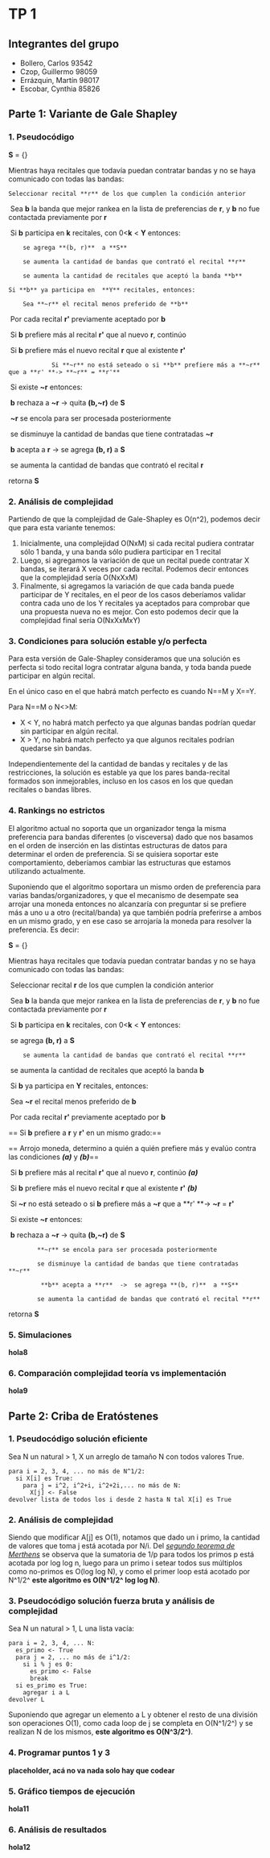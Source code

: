 # TP 1

## Integrantes del grupo

* Bollero, Carlos  93542
* Czop, Guillermo 98059
* Errázquin, Martín 98017
* Escobar, Cynthia 85826

## Parte 1: Variante de Gale Shapley

### 1. Pseudocódigo

**S** = {}

Mientras haya recitales que todavía puedan contratar bandas y no se haya comunicado con todas las bandas:

	Seleccionar recital **r** de los que cumplen la condición anterior

​	Sea **b** la banda que mejor rankea en la lista de preferencias de **r**, y **b** no fue contactada previamente por **r**

​	Si **b** participa en  **k** recitales, con 0<**k** < **Y** entonces:

		se agrega **(b, r)**  a **S**

		se aumenta la cantidad de bandas que contrató el recital **r**

		se aumenta la cantidad de recitales que aceptó la banda **b**

	Si **b** ya participa en  **Y** recitales, entonces:

		Sea **~r** el recital menos preferido de **b**

​		Por cada recital **r'** previamente aceptado por **b**

​			Si **b** prefiere más al recital **r'** que al nuevo **r**, continúo

​			Si **b** prefiere más el nuevo recital **r** que al existente **r'**

				Si **~r** no está seteado o si **b** prefiere más a **~r** que a **r' **-> **~r** = **r'**

​		Si existe **~r** entonces:

​                        **b** rechaza a **~r** ->  quita  **(b,~r)**  de **S**

​			**~r** se encola para ser procesada posteriormente

​			se disminuye la cantidad de bandas que tiene contratadas **~r**

​			 **b** acepta a **r**  ->  se agrega **(b, r)**  a **S**

​			se aumenta la cantidad de bandas que contrató el recital **r**

retorna **S**		

### 2. Análisis de complejidad

Partiendo de que la complejidad de Gale-Shapley es O(n^2), podemos decir que para esta variante tenemos:

1. Inicialmente, una complejidad O(NxM) si cada recital pudiera contratar sólo 1 banda, y una banda sólo pudiera participar en 1 recital
2. Luego, si agregamos la variación de que un recital puede contratar X bandas, se iterará X veces por cada recital. Podemos decir entonces que la complejidad sería O(NxXxM)
3. Finalmente, si agregamos la variación de que cada banda puede participar de Y recitales, en el peor de los casos deberíamos validar contra cada uno de los Y recitales ya aceptados para comprobar que una propuesta nueva no es mejor. Con esto podemos decir que la complejidad final sería O(NxXxMxY)

### 3. Condiciones para solución estable y/o perfecta

Para esta versión de Gale-Shapley consideramos que una solución es perfecta si todo recital logra contratar alguna banda, y toda banda puede participar en algún recital.

En el único caso en el que habrá match perfecto es cuando N==M y X==Y.

Para N==M o N<>M:

- X < Y, no habrá match perfecto ya que algunas bandas podrían quedar sin participar en algún recital.
- X > Y, no habrá match perfecto ya que algunos recitales podrían quedarse sin bandas.

Independientemente del la cantidad de bandas y recitales y de las restricciones, la solución es estable ya que los pares banda-recital formados son inmejorables, incluso en los casos en los que quedan recitales o bandas libres. 

### 4. Rankings no estrictos

El algoritmo actual no soporta que un organizador tenga la misma preferencia para bandas diferentes (o visceversa) dado que nos basamos en el orden de inserción en las distintas estructuras de datos para determinar el orden de preferencia. Si se quisiera soportar este comportamiento, deberíamos cambiar las estructuras que estamos utilizando actualmente.

Suponiendo que el algoritmo soportara un mismo orden de preferencia para varias bandas/organizadores, y que el mecanismo de desempate sea arrojar una moneda entonces no alcanzaría con preguntar si se prefiere más a uno u a otro (recital/banda) ya que también podría preferirse a ambos en un mismo grado, y en ese caso se arrojaría la moneda para resolver la preferencia. Es decir:

**S** = {}

Mientras haya recitales que todavía puedan contratar bandas y no se haya comunicado con todas las bandas:

​	Seleccionar recital **r** de los que cumplen la condición anterior

​	Sea **b** la banda que mejor rankea en la lista de preferencias de **r**, y **b** no fue contactada previamente por **r**

​	Si **b** participa en  **k** recitales, con 0<**k** < **Y** entonces:

​		se agrega **(b, r)**  a **S**

		se aumenta la cantidad de bandas que contrató el recital **r**

​		se aumenta la cantidad de recitales que aceptó la banda **b**

​	Si **b** ya participa en  **Y** recitales, entonces:

​		Sea **~r** el recital menos preferido de **b**

​		Por cada recital **r'** previamente aceptado por **b**

==​			Si **b** prefiere a **r** y **r'** en un mismo grado:==

==​				Arrojo moneda, determino a quién a quién prefiere más y evalúo contra las condiciones ***(a)*** y ***(b)***==

​			Si **b** prefiere más al recital **r'** que al nuevo **r**, continúo ***(a)***

​			Si **b** prefiere más el nuevo recital **r** que al existente **r'** ***(b)***

​				Si **~r** no está seteado o si **b** prefiere más a **~r** que a **r' **-> **~r** = **r'**

​		Si existe **~r** entonces:

​                        **b** rechaza a **~r** ->  quita  **(b,~r)**  de **S**

			**~r** se encola para ser procesada posteriormente

			se disminuye la cantidad de bandas que tiene contratadas **~r**

			 **b** acepta a **r**  ->  se agrega **(b, r)**  a **S**

			se aumenta la cantidad de bandas que contrató el recital **r**

retorna **S**		

### 5. Simulaciones

**hola8**

### 6. Comparación complejidad teoría vs implementación

**hola9**

## Parte 2: Criba de Eratóstenes

### 1. Pseudocódigo solución eficiente

Sea N un natural > 1, X un arreglo de tamaño N con todos valores True.

~~~
para i = 2, 3, 4, ... no más de N^1/2:
  si X[i] es True:
    para j = i^2, i^2+i, i^2+2i,... no más de N:
      X[j] <- False
devolver lista de todos los i desde 2 hasta N tal X[i] es True
~~~

### 2. Análisis de complejidad

Siendo que modificar A[j] es O(1), notamos que dado un i primo, la cantidad de valores que toma
j está acotada por N/i. Del [*segundo teorema de Merthens*](https://en.wikipedia.org/wiki/Mertens%27_theorems#Mertens'_second_theorem_and_the_prime_number_theorem) se observa que la sumatoria de 1/p para todos los primos p está acotada por log log n, luego para un primo i setear todos sus múltiplos como no-primos es O(log log N), y como el primer loop está acotado por N^1/2^ **este algoritmo es O(N^1/2^ log log N)**.

### 3. Pseudocódigo solución fuerza bruta y análisis de complejidad

Sea N un natural > 1, L una lista vacía:

~~~
para i = 2, 3, 4, ... N:
  es_primo <- True
  para j = 2, ... no más de i^1/2:
    si i % j es 0:
      es_primo <- False
      break
  si es_primo es True:
    agregar i a L
devolver L
~~~

Suponiendo que agregar un elemento a L y obtener el resto de una división son operaciones O(1), como cada loop de j se completa en O(N^1/2^) y se realizan N de los mismos, **este algoritmo es O(N^3/2^)**.

### 4. Programar puntos 1 y 3

**placeholder, acá no va nada solo hay que codear**

### 5. Gráfico tiempos de ejecución

**hola11**

### 6. Análisis de resultados

**hola12**
